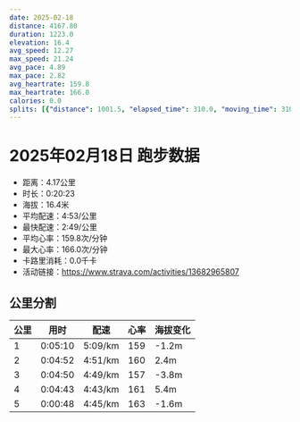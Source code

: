 ```yaml
---
date: 2025-02-18
distance: 4167.80
duration: 1223.0
elevation: 16.4
avg_speed: 12.27
max_speed: 21.24
avg_pace: 4.89
max_pace: 2.82
avg_heartrate: 159.8
max_heartrate: 166.0
calories: 0.0
splits: [{"distance": 1001.5, "elapsed_time": 310.0, "moving_time": 310.0, "average_speed": 3.23, "pace": 5.159969040247677, "average_heartrate": 159.07119741100323, "elevation_difference": -1.2, "split_number": 1}, {"distance": 1000.8, "elapsed_time": 292.0, "moving_time": 292.0, "average_speed": 3.43, "pace": 4.859096209912535, "average_heartrate": 160.0, "elevation_difference": 2.4, "split_number": 2}, {"distance": 999.4, "elapsed_time": 290.0, "moving_time": 290.0, "average_speed": 3.45, "pace": 4.830927536231884, "average_heartrate": 157.96896551724137, "elevation_difference": -3.8, "split_number": 3}, {"distance": 999.6, "elapsed_time": 283.0, "moving_time": 283.0, "average_speed": 3.53, "pace": 4.721444759206799, "average_heartrate": 161.37102473498234, "elevation_difference": 5.4, "split_number": 4}, {"distance": 167.9, "elapsed_time": 52.0, "moving_time": 48.0, "average_speed": 3.5, "pace": 4.761914285714285, "average_heartrate": 163.95833333333334, "elevation_difference": -1.6, "split_number": 5}]
---
```


# 2025年02月18日 跑步数据

- 距离：4.17公里
- 时长：0:20:23
- 海拔：16.4米
- 平均配速：4:53/公里
- 最快配速：2:49/公里
- 平均心率：159.8次/分钟
- 最大心率：166.0次/分钟
- 卡路里消耗：0.0千卡
- 活动链接：https://www.strava.com/activities/13682965807

## 公里分割

| 公里 | 用时 | 配速 | 心率 | 海拔变化 |
|------|------|------|------|------|
| 1 | 0:05:10 | 5:09/km | 159 | -1.2m |
| 2 | 0:04:52 | 4:51/km | 160 | 2.4m |
| 3 | 0:04:50 | 4:49/km | 157 | -3.8m |
| 4 | 0:04:43 | 4:43/km | 161 | 5.4m |
| 5 | 0:00:48 | 4:45/km | 163 | -1.6m |

